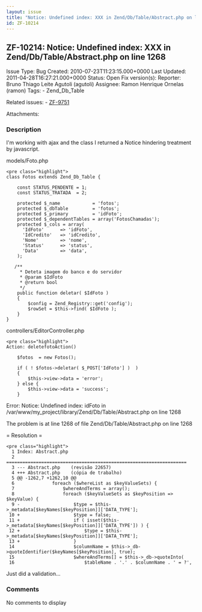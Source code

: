 ```yaml
---
layout: issue
title: "Notice: Undefined index: XXX in Zend/Db/Table/Abstract.php on line 1268"
id: ZF-10214
---
```


ZF-10214: Notice: Undefined index: XXX in Zend/Db/Table/Abstract.php on line 1268
---------------------------------------------------------------------------------

 Issue Type: Bug Created: 2010-07-23T11:23:15.000+0000 Last Updated: 2011-04-28T16:27:21.000+0000 Status: Open Fix version(s): 
 Reporter:  Bruno Thiago Leite Agutoli (agutoli)  Assignee:  Ramon Henrique Ornelas (ramon)  Tags: - Zend\_Db\_Table
 
 Related issues: - [ZF-9751](/issues/browse/ZF-9751)
 
 Attachments: 
### Description

I'm working with ajax and the class I returned a Notice hindering treatment by javascript.

models/Foto.php

 
    <pre class="highlight">
    class Fotos extends Zend_Db_Table {
    
        const STATUS_PENDENTE = 1;
        const STATUS_TRATADA  = 2;
    
        protected $_name            = 'fotos';
        protected $_dbTable         = 'fotos';
        protected $_primary         = 'idFoto';
        protected $_dependentTables = array('FotosChamadas');
        protected $_cols = array(
          'IdFoto'      => 'idFoto',
          'IdCredito'   => 'idCredito',
          'Nome'        => 'nome',
          'Status'      => 'status',
          'Data'        => 'data',
        );
    
       /**
         * Deteta imagem do banco e do servidor
         * @param $IdFoto
         * @return bool
         */
        public function deletar( $IdFoto )
        {
            $config = Zend_Registry::get('config');
            $rowSet = $this->find( $IdFoto );
        }
    }


controllers/EditorController.php

 
    <pre class="highlight">
    Action: deletefotoAction()
    
        $fotos  = new Fotos();
    
        if ( ! $fotos->deletar( $_POST['IdFoto'] )  )
        {
            $this->view->data = 'error';
        } else {
            $this->view->data = 'success';
        }


Error: Notice: Undefined index: idFoto in /var/www/my\_project/library/Zend/Db/Table/Abstract.php on line 1268

The problem is at line 1268 of file Zend/Db/Table/Abstract.php on line 1268

= Resolution =

 
    <pre class="highlight">
      1 Index: Abstract.php
      2 ===================================================================
      3 --- Abstract.php    (revisão 22657)
      4 +++ Abstract.php    (cópia de trabalho)
      5 @@ -1262,7 +1262,10 @@
      6              foreach ($whereList as $keyValueSets) {
      7                  $whereAndTerms = array();
      8                  foreach ($keyValueSets as $keyPosition => $keyValue) {
      9 -                    $type = $this->_metadata[$keyNames[$keyPosition]]['DATA_TYPE'];
     10 +                    $type = false;
     11 +                    if ( isset($this->_metadata[$keyNames[$keyPosition]]['DATA_TYPE']) ) {
     12 +                        $type = $this->_metadata[$keyNames[$keyPosition]]['DATA_TYPE'];
     13 +                    }
     14                      $columnName = $this->_db->quoteIdentifier($keyNames[$keyPosition], true);
     15                      $whereAndTerms[] = $this->_db->quoteInto(
     16                          $tableName . '.' . $columnName . ' = ?',


Just did a validation...

 

 

### Comments

No comments to display